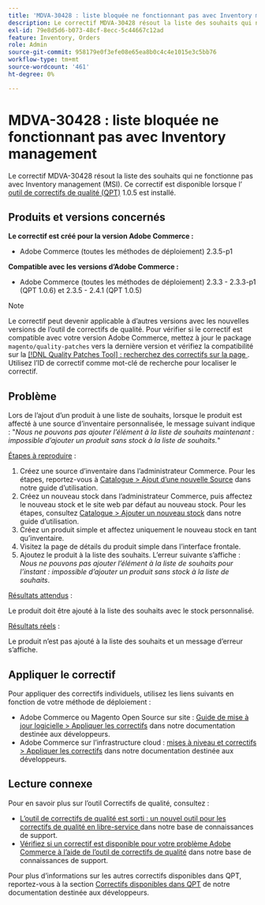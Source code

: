 ```yaml
---
title: 'MDVA-30428 : liste bloquée ne fonctionnant pas avec Inventory management'
description: Le correctif MDVA-30428 résout la liste des souhaits qui ne fonctionne pas avec Inventory management (MSI). Ce correctif est disponible lorsque l’[outil de correctifs de qualité (QPT)](/help/announcements/adobe-commerce-announcements/magento-quality-patches-released-new-tool-to-self-serve-quality-patches.md) 1.0.5 est installé.
exl-id: 79e8d5d6-b073-48cf-8ecc-5c44667c12ad
feature: Inventory, Orders
role: Admin
source-git-commit: 958179e0f3efe08e65ea8b0c4c4e1015e3c5bb76
workflow-type: tm+mt
source-wordcount: '461'
ht-degree: 0%

---
```


# MDVA-30428 : liste bloquée ne fonctionnant pas avec Inventory management

Le correctif MDVA-30428 résout la liste des souhaits qui ne fonctionne pas avec Inventory management (MSI). Ce correctif est disponible lorsque l’ [outil de correctifs de qualité (QPT)](/help/announcements/adobe-commerce-announcements/magento-quality-patches-released-new-tool-to-self-serve-quality-patches.md) 1.0.5 est installé.

## Produits et versions concernés

**Le correctif est créé pour la version Adobe Commerce :**

* Adobe Commerce (toutes les méthodes de déploiement) 2.3.5-p1

**Compatible avec les versions d’Adobe Commerce :**

* Adobe Commerce (toutes les méthodes de déploiement) 2.3.3 - 2.3.3-p1 (QPT 1.0.6) et 2.3.5 - 2.4.1 (QPT 1.0.5)

>[!NOTE]
>
>Le correctif peut devenir applicable à d’autres versions avec les nouvelles versions de l’outil de correctifs de qualité. Pour vérifier si le correctif est compatible avec votre version Adobe Commerce, mettez à jour le package `magento/quality-patches` vers la dernière version et vérifiez la compatibilité sur la [[!DNL Quality Patches Tool] : recherchez des correctifs sur la page ](https://devdocs.magento.com/quality-patches/tool.html#patch-grid). Utilisez l’ID de correctif comme mot-clé de recherche pour localiser le correctif.

## Problème

Lors de l’ajout d’un produit à une liste de souhaits, lorsque le produit est affecté à une source d’inventaire personnalisée, le message suivant indique : &quot;*Nous ne pouvons pas ajouter l’élément à la liste de souhaits maintenant : impossible d’ajouter un produit sans stock à la liste de souhaits.*&quot;

<u>Étapes à reproduire</u> :

1. Créez une source d’inventaire dans l’administrateur Commerce. Pour les étapes, reportez-vous à [Catalogue > Ajout d’une nouvelle Source](https://docs.magento.com/user-guide/catalog/inventory-sources-add.html?itm_source=merchdocs&amp;itm_medium=search_page&amp;itm_campaign=federated_search&amp;itm_term=new%20inventory%20source) dans notre guide d’utilisation.
1. Créez un nouveau stock dans l’administrateur Commerce, puis affectez le nouveau stock et le site web par défaut au nouveau stock. Pour les étapes, consultez [Catalogue > Ajouter un nouveau stock](https://docs.magento.com/user-guide/catalog/inventory-stock-add.html#add-new-stock) dans notre guide d’utilisation.
1. Créez un produit simple et affectez uniquement le nouveau stock en tant qu’inventaire.
1. Visitez la page de détails du produit simple dans l’interface frontale.
1. Ajoutez le produit à la liste des souhaits. L’erreur suivante s’affiche : *Nous ne pouvons pas ajouter l’élément à la liste de souhaits pour l’instant : impossible d’ajouter un produit sans stock à la liste de souhaits*.

<u>Résultats attendus</u> :

Le produit doit être ajouté à la liste des souhaits avec le stock personnalisé.

<u>Résultats réels</u> :

Le produit n’est pas ajouté à la liste des souhaits et un message d’erreur s’affiche.

## Appliquer le correctif

Pour appliquer des correctifs individuels, utilisez les liens suivants en fonction de votre méthode de déploiement :

* Adobe Commerce ou Magento Open Source sur site : [Guide de mise à jour logicielle > Appliquer les correctifs](https://devdocs.magento.com/guides/v2.4/comp-mgr/patching/mqp.html) dans notre documentation destinée aux développeurs.
* Adobe Commerce sur l’infrastructure cloud : [mises à niveau et correctifs > Appliquer les correctifs](https://devdocs.magento.com/cloud/project/project-patch.html) dans notre documentation destinée aux développeurs.

## Lecture connexe

Pour en savoir plus sur l’outil Correctifs de qualité, consultez :

* [ L’outil de correctifs de qualité est sorti : un nouvel outil pour les correctifs de qualité en libre-service ](/help/announcements/adobe-commerce-announcements/magento-quality-patches-released-new-tool-to-self-serve-quality-patches.md) dans notre base de connaissances de support.
* [Vérifiez si un correctif est disponible pour votre problème Adobe Commerce à l’aide de l’outil de correctifs de qualité](/help/support-tools/patches-available-in-qpt-tool/check-patch-for-magento-issue-with-magento-quality-patches.md) dans notre base de connaissances de support.

Pour plus d’informations sur les autres correctifs disponibles dans QPT, reportez-vous à la section [Correctifs disponibles dans QPT](https://devdocs.magento.com/quality-patches/tool.html#patch-grid) de notre documentation destinée aux développeurs.
